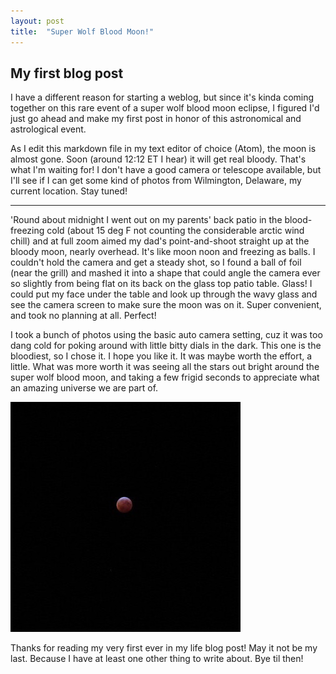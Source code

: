 ```yaml
---
layout: post
title:  "Super Wolf Blood Moon!"
---
```


## My first blog post

I have a different reason for starting a weblog, but since it's kinda coming together on this rare event of a super wolf blood moon eclipse, I figured I'd just go ahead and make my first post in honor of this astronomical and astrological event.

As I edit this markdown file in my text editor of choice (Atom), the moon is almost gone. Soon (around 12:12 ET I hear) it will get real bloody. That's what I'm waiting for! I don't have a good camera or telescope available, but I'll see if I can get some kind of photos from Wilmington, Delaware, my current location. Stay tuned!

---

'Round about midnight I went out on my parents' back patio in the blood-freezing cold (about 15 deg F not counting the considerable arctic wind chill) and at full zoom aimed my dad's point-and-shoot straight up at the bloody moon, nearly overhead. It's like moon noon and freezing as balls. I couldn't hold the camera and get a steady shot, so I found a ball of foil (near the grill) and mashed it into a shape that could angle the camera ever so slightly from being flat on its back on the glass top patio table. Glass! I could put my face under the table and look up through the wavy glass and see the camera screen to make sure the moon was on it. Super convenient, and took no planning at all. Perfect!

I took a bunch of photos using the basic auto camera setting, cuz it was too dang cold for poking around with little bitty dials in the dark. This one is the bloodiest, so I chose it. I hope you like it. It was maybe worth the effort, a little. What was more worth it was seeing all the stars out bright around the super wolf blood moon, and taking a few frigid seconds to appreciate what an amazing universe we are part of.

![super blood wolf moon](./assets/sbwm.jpg)

Thanks for reading my very first ever in my life blog post! May it not be my last. Because I have at least one other thing to write about. Bye til then!
